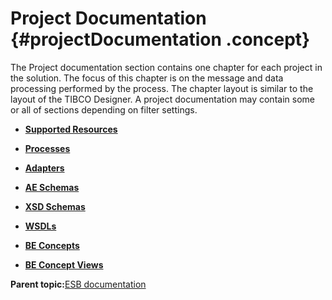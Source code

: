 # Project Documentation {#projectDocumentation .concept}

The Project documentation section contains one chapter for each project in the solution. The focus of this chapter is on the message and data processing performed by the process. The chapter layout is similar to the layout of the TIBCO Designer. A project documentation may contain some or all of sections depending on filter settings.

-   **[Supported Resources](../../../modules/falcon/output/supportedResources.md)**  

-   **[Processes](../../../modules/falcon/output/processes.md)**  

-   **[Adapters](../../../modules/falcon/output/adapters.md)**  

-   **[AE Schemas](../../../modules/falcon/output/aeSchemas.md)**  

-   **[XSD Schemas](../../../modules/falcon/output/xsdSchemas.md)**  

-   **[WSDLs](../../../modules/falcon/output/WSDLs.md)**  

-   **[BE Concepts](../../../modules/falcon/output/beConcepts.md)**  

-   **[BE Concept Views](../../../modules/falcon/output/beConceptViews.md)**  


**Parent topic:**[ESB documentation](../../../modules/falcon/output/projectDocESB.md)

